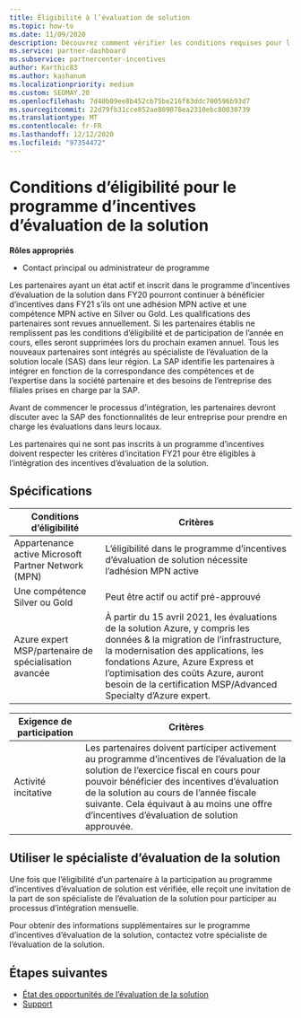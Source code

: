 ```yaml
---
title: Éligibilité à l’évaluation de solution
ms.topic: how-to
ms.date: 11/09/2020
description: Découvrez comment vérifier les conditions requises pour l’éligibilité à la participation au programme incentives d’évaluation de la solution.
ms.service: partner-dashboard
ms.subservice: partnercenter-incentives
author: Karthic83
ms.author: kashanum
ms.localizationpriority: medium
ms.custom: SEOMAY.20
ms.openlocfilehash: 7d40b09ee8b452cb75be216f83ddc700596b93d7
ms.sourcegitcommit: 22d79fb31cce852ae809078ea2310ebc80030739
ms.translationtype: MT
ms.contentlocale: fr-FR
ms.lasthandoff: 12/12/2020
ms.locfileid: "97354472"
---
```

# <a name="eligibility-requirements-for-the-solution-assessment-incentives-program"></a>Conditions d’éligibilité pour le programme d’incentives d’évaluation de la solution

**Rôles appropriés**

- Contact principal ou administrateur de programme

Les partenaires ayant un état actif et inscrit dans le programme d’incentives d’évaluation de la solution dans FY20 pourront continuer à bénéficier d’incentives dans FY21 s’ils ont une adhésion MPN active et une compétence MPN active en Silver ou Gold. Les qualifications des partenaires sont revues annuellement. Si les partenaires établis ne remplissent pas les conditions d’éligibilité et de participation de l’année en cours, elles seront supprimées lors du prochain examen annuel. Tous les nouveaux partenaires sont intégrés au spécialiste de l’évaluation de la solution locale (SAS) dans leur région. La SAP identifie les partenaires à intégrer en fonction de la correspondance des compétences et de l’expertise dans la société partenaire et des besoins de l’entreprise des filiales prises en charge par la SAP.

Avant de commencer le processus d’intégration, les partenaires devront discuter avec la SAP des fonctionnalités de leur entreprise pour prendre en charge les évaluations dans leurs locaux.

Les partenaires qui ne sont pas inscrits à un programme d’incentives doivent respecter les critères d’incitation FY21 pour être éligibles à l’intégration des incentives d’évaluation de la solution.

## <a name="requirements"></a>Spécifications

|**Conditions d’éligibilité**|**Critères**|
|-----------------------|------------------|
|Appartenance active Microsoft Partner Network (MPN)|L’éligibilité dans le programme d’incentives d’évaluation de solution nécessite l’adhésion MPN active|
|Une compétence Silver ou Gold|Peut être actif ou actif pré-approuvé|
|Azure expert MSP/partenaire de spécialisation avancée|À partir du 15 avril 2021, les évaluations de la solution Azure, y compris les données & la migration de l’infrastructure, la modernisation des applications, les fondations Azure, Azure Express et l’optimisation des coûts Azure, auront besoin de la certification MSP/Advanced Specialty d’Azure expert.|

|**Exigence de participation**|**Critères**|
|-------------------------|-------------------------------------|
|Activité incitative|Les partenaires doivent participer activement au programme d’incentives de l’évaluation de la solution de l’exercice fiscal en cours pour pouvoir bénéficier des incentives d’évaluation de la solution au cours de l’année fiscale suivante. Cela équivaut à au moins une offre d’incentives d’évaluation de solution approuvée.|

## <a name="work-with-solution-assessment-specialist"></a>Utiliser le spécialiste d’évaluation de la solution

Une fois que l’éligibilité d’un partenaire à la participation au programme d’incentives d’évaluation de solution est vérifiée, elle reçoit une invitation de la part de son spécialiste de l’évaluation de la solution pour participer au processus d’intégration mensuelle.

Pour obtenir des informations supplémentaires sur le programme d’incentives d’évaluation de la solution, contactez votre spécialiste de l’évaluation de la solution.

## <a name="next-steps"></a>Étapes suivantes

- [État des opportunités de l’évaluation de la solution](chip-solution-assessment.md)
- [Support](report-problems-with-partner-center.md)









